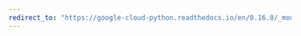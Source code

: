 ```yaml
---
redirect_to: "https://google-cloud-python.readthedocs.io/en/0.16.0/_modules/gcloud/pubsub/topic.html"
---
```

